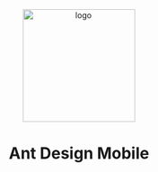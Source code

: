 <div align="center">
  <img src="https://gw.alipayobjects.com/zos/bmw-prod/b2c7ff8b-eba0-4af9-9dd5-0b5b17f42c57.svg" alt="logo" width="200" height="auto" />
  <h1>Ant Design Mobile</h1>
</div>
